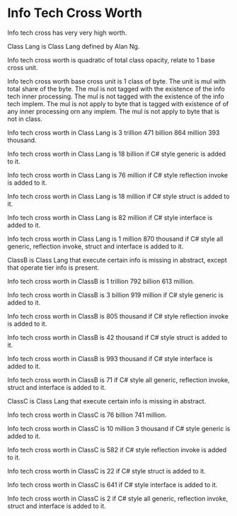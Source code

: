 # Info Tech Cross Worth

Info tech cross has very very high worth.

Class Lang is Class Lang defined by Alan Ng.

Info tech cross worth is quadratic of total class opacity,
relate to 1 base cross unit.

Info tech cross worth base cross unit is 1 class of byte.
The unit is mul with total share of the byte.
The mul is not tagged with the existence of the info tech inner
processing.
The mul is not tagged with the existence of the info tech implem.
The mul is not apply to byte that is tagged with existence of
of any inner processing orn any implem.
The mul is not apply to byte that is not in class.

Info tech cross worth in Class Lang is
3 trillion 471 billion 864 million 393 thousand.

Info tech cross worth in Class Lang is 18 billion if 
C# style generic is added to it.

Info tech cross worth in Class Lang is 76 million if 
C# style reflection invoke is added to it.

Info tech cross worth in Class Lang is 18 million if 
C# style struct is added to it.

Info tech cross worth in Class Lang is 82 million if 
C# style interface is added to it.

Info tech cross worth in Class Lang is 1 million 870 thousand if
C# style all generic, reflection invoke, struct and interface is added to it.

ClassB is Class Lang that execute certain info is missing in abstract, except
that operate tier info is present.

Info tech cross worth in ClassB is 1 trillion 792 billion 613 million.

Info tech cross worth in ClassB is 3 billion 919 million if 
C# style generic is added to it.

Info tech cross worth in ClassB is 805 thousand if 
C# style reflection invoke is added to it.

Info tech cross worth in ClassB is 42 thousand if 
C# style struct is added to it.

Info tech cross worth in ClassB is 993 thousand if 
C# style interface is added to it.

Info tech cross worth in ClassB is 71 if
C# style all generic, reflection invoke, struct and interface is added to it.

ClassC is Class Lang that execute certain info is missing in abstract.

Info tech cross worth in ClassC is 76 billion 741 million.

Info tech cross worth in ClassC is 10 million 3 thousand if 
C# style generic is added to it.

Info tech cross worth in ClassC is 582 if 
C# style reflection invoke is added to it.

Info tech cross worth in ClassC is 22 if 
C# style struct is added to it.

Info tech cross worth in ClassC is 641 if 
C# style interface is added to it.

Info tech cross worth in ClassC is 2 if
C# style all generic, reflection invoke, struct and interface is added to it.
